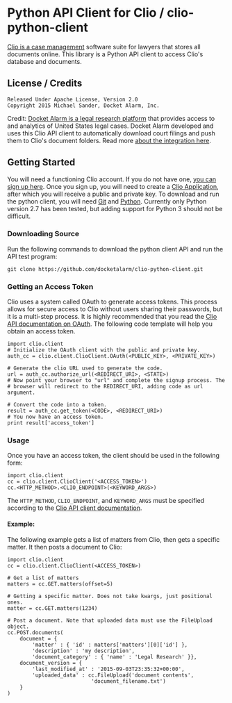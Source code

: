 Python API Client for Clio / clio-python-client
===============

[Clio is a case management](www.docketalarm.com) software suite for lawyers that
stores all documents online. This library is a Python API client 
to access Clio's database and documents.

## License / Credits
    Released Under Apache License, Version 2.0
    Copyright 2015 Michael Sander, Docket Alarm, Inc.

Credit: [Docket Alarm is a legal research platform](www.docketalarm.com) that 
provides access to and analytics of United States legal cases. Docket Alarm 
developed and uses this Clio API client to automatically download court filings 
and push them to Clio's document folders. Read more [about the integration
here](https://www.docketalarm.com/clio).
    
## Getting Started
You will need a functioning Clio account. If you do not have one, [you can 
sign up here](http://www.clio.com). Once you sign up, you will need to create a
[Clio Application](http://api-docs.clio.com/v2/#create-a-clio-application), 
after which you will receive a public and private key. To download and run the 
python client, you will  need [Git](https://git-scm.com/downloads) and 
[Python](https://www.python.org/downloads/). Currently only Python version 
2.7 has been tested, but adding support for Python 3 should not be difficult.

### Downloading Source
Run the following commands to download the python client API and run the API
test program:

`git clone https://github.com/docketalarm/clio-python-client.git`

### Getting an Access Token
Clio uses a system called OAuth to generate access tokens. This process allows 
for secure access to Clio without users sharing their passwords, but it is
a multi-step process. It is highly recommended that you read the [Clio API 
documentation on OAuth](http://api-docs.clio.com/v2/#authorization-with-oauth-2-0).
The following code template will help you obtain an access token.

	import clio.client
	# Initialize the OAuth client with the public and private key.
	auth_cc = clio.client.ClioClient.OAuth(<PUBLIC_KEY>, <PRIVATE_KEY>)
	
	# Generate the clio URL used to generate the code.
	url = auth_cc.authorize_url(<REDIRECT_URI>, <STATE>)
	# Now point your browser to "url" and complete the signup process. The
	# browser will redirect to the REDIRECT_URI, adding code as url argument.
	
	# Convert the code into a token.
	result = auth_cc.get_token(<CODE>, <REDIRECT_URI>)
	# You now have an access token.
	print result['access_token']


### Usage

Once you have an access token, the client should be used in the following form:

    import clio.client
	cc = clio.client.ClioClient('<ACCESS_TOKEN>')
	cc.<HTTP_METHOD>.<CLIO_ENDPOINT>(<KEYWORD_ARGS>)

The `HTTP_METHOD`, `CLIO_ENDPOINT`, and `KEYWORD_ARGS` must be specified 
according to the [Clio API client documentation](http://api-docs.clio.com/).

#### Example:

The following example gets a list of matters from Clio, then gets a specific 
matter. It then posts a document to Clio:


	import clio.client
	cc = clio.client.ClioClient(<ACCESS_TOKEN>)

	# Get a list of matters
	matters = cc.GET.matters(offset=5)
	
	# Getting a specific matter. Does not take kwargs, just positional ones.
	matter = cc.GET.matters(1234)

	# Post a document. Note that uploaded data must use the FileUpload object.
	cc.POST.documents( 
		document = {
			'matter' : { 'id' : matters['matters'][0]['id'] },
			'description' : 'my description',
			'document_category' : { 'name' : 'Legal Research' }},
		document_version = {
			'last_modified_at' : '2015-09-03T23:35:32+00:00', 
			'uploaded_data' : cc.FileUpload('document contents', 
                               'document_filename.txt')
		}
	)